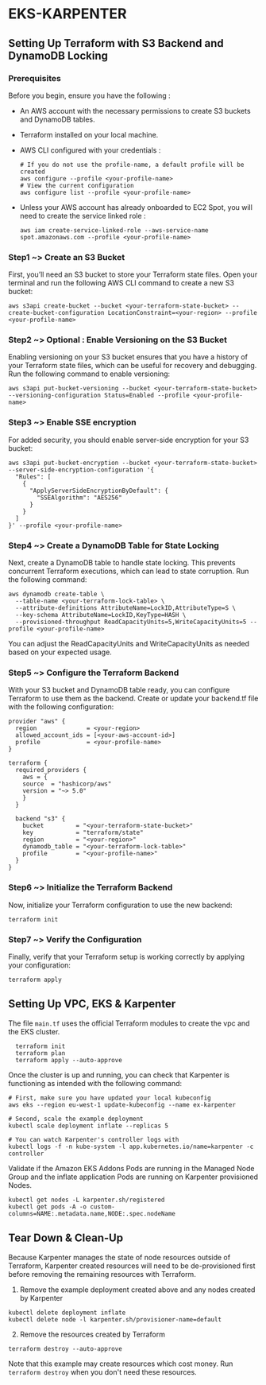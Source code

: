 # EKS-KARPENTER

## Setting Up Terraform with S3 Backend and DynamoDB Locking

### Prerequisites

Before you begin, ensure you have the following :
- An AWS account with the necessary permissions to create S3 buckets and DynamoDB tables. 
- Terraform installed on your local machine.
- AWS CLI configured with your credentials :
  
  ```shell
  # If you do not use the profile-name, a default profile will be created
  aws configure --profile <your-profile-name>
  # View the current configuration
  aws configure list --profile <your-profile-name>
  ```
- Unless your AWS account has already onboarded to EC2 Spot, you will need to create the service linked role :
  ```shell
  aws iam create-service-linked-role --aws-service-name spot.amazonaws.com --profile <your-profile-name>
  ```
  
### Step1 ~> Create an S3 Bucket
First, you’ll need an S3 bucket to store your Terraform state files. Open your terminal and run the following AWS CLI command to create a new S3 bucket:

  ```shell
  aws s3api create-bucket --bucket <your-terraform-state-bucket> --create-bucket-configuration LocationConstraint=<your-region> --profile <your-profile-name>
  ```

### Step2 ~> Optional : Enable Versioning on the S3 Bucket
Enabling versioning on your S3 bucket ensures that you have a history of your Terraform state files, which can be useful for recovery and debugging. Run the following command to enable versioning:

  ```shell
  aws s3api put-bucket-versioning --bucket <your-terraform-state-bucket> --versioning-configuration Status=Enabled --profile <your-profile-name>
  ```

### Step3 ~> Enable SSE encryption
For added security, you should enable server-side encryption for your S3 bucket:

  ```shell
  aws s3api put-bucket-encryption --bucket <your-terraform-state-bucket> --server-side-encryption-configuration '{
    "Rules": [
      {
        "ApplyServerSideEncryptionByDefault": {
          "SSEAlgorithm": "AES256"
        }
      }
    ]
  }' --profile <your-profile-name>
  ```

### Step4 ~> Create a DynamoDB Table for State Locking
Next, create a DynamoDB table to handle state locking. This prevents concurrent Terraform executions, which can lead to state corruption. Run the following command:
  ```shell
  aws dynamodb create-table \
    --table-name <your-terraform-lock-table> \
    --attribute-definitions AttributeName=LockID,AttributeType=S \
    --key-schema AttributeName=LockID,KeyType=HASH \
    --provisioned-throughput ReadCapacityUnits=5,WriteCapacityUnits=5 --profile <your-profile-name>
  ```

You can adjust the ReadCapacityUnits and WriteCapacityUnits as needed based on your expected usage.

### Step5 ~> Configure the Terraform Backend
With your S3 bucket and DynamoDB table ready, you can configure Terraform to use them as the backend. Create or update your backend.tf file with the following configuration:

  ```
  provider "aws" {
    region              = <your-region>
    allowed_account_ids = [<your-aws-account-id>]
    profile             = <your-profile-name>
  }

  terraform {
    required_providers {
      aws = {
      source  = "hashicorp/aws"
      version = "~> 5.0"
      }
    }

    backend "s3" {
      bucket         = "<your-terraform-state-bucket>"
      key            = "terraform/state"
      region         = "<your-region>"
      dynamodb_table = "<your-terraform-lock-table>"
      profile        = "<your-profile-name>"
    }
  }
  ```

### Step6 ~> Initialize the Terraform Backend
Now, initialize your Terraform configuration to use the new backend:

  ```shell
  terraform init
  ```

### Step7 ~> Verify the Configuration
Finally, verify that your Terraform setup is working correctly by applying your configuration:

  ```shell
  terraform apply
  ```

## Setting Up VPC, EKS & Karpenter

The file `main.tf` uses the official Terraform modules to create the vpc and the EKS cluster.

```shell
  terraform init
  terraform plan
  terraform apply --auto-approve
```

Once the cluster is up and running, you can check that Karpenter is functioning as intended with the following command:

```shell
# First, make sure you have updated your local kubeconfig
aws eks --region eu-west-1 update-kubeconfig --name ex-karpenter

# Second, scale the example deployment
kubectl scale deployment inflate --replicas 5

# You can watch Karpenter's controller logs with
kubectl logs -f -n kube-system -l app.kubernetes.io/name=karpenter -c controller
```

Validate if the Amazon EKS Addons Pods are running in the Managed Node Group and the inflate application Pods are running on Karpenter provisioned Nodes.

```shell
kubectl get nodes -L karpenter.sh/registered
kubectl get pods -A -o custom-columns=NAME:.metadata.name,NODE:.spec.nodeName
```

## Tear Down & Clean-Up

Because Karpenter manages the state of node resources outside of Terraform, Karpenter created resources will need to be de-provisioned first before removing the remaining resources with Terraform.

1. Remove the example deployment created above and any nodes created by Karpenter

```shell
kubectl delete deployment inflate
kubectl delete node -l karpenter.sh/provisioner-name=default
```

2. Remove the resources created by Terraform

```shell
terraform destroy --auto-approve
```

Note that this example may create resources which cost money. Run `terraform destroy` when you don't need these resources.
